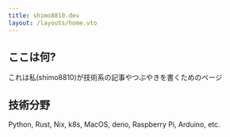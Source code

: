 ```yaml
---
title: shimo8810.dev
layout: /layouts/home.vto
---
```


## ここは何?

これは私(shimo8810)が技術系の記事やつぶやきを書くためのページ

## 技術分野

Python, Rust, Nix, k8s, MacOS, deno, Raspberry Pi, Arduino, etc.
